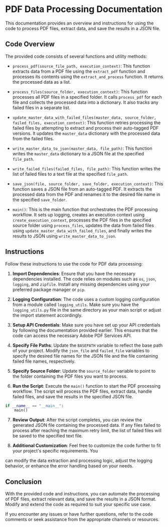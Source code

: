 # PDF Data Processing Documentation

This documentation provides an overview and instructions for using the code to process PDF files, extract data, and save the results in a JSON file.

## Code Overview

The provided code consists of several functions and utility methods:

- `process_pdf(source_file_path, execution_context)`: This function extracts data from a PDF file using the `extract_pdf` function and processes its contents using the `extract_and_process` function. It returns the processed data as a list.

- `process_files(source_folder, execution_context)`: This function processes all PDF files in a specified folder. It calls `process_pdf` for each file and collects the processed data into a dictionary. It also tracks any failed files in a separate list.

- `update_master_data_with_failed_files(master_data, source_folder, failed_files, execution_context)`: This function retries processing the failed files by attempting to extract and process their auto-tagged PDF versions. It updates the `master_data` dictionary with the processed data from the failed files.

- `write_master_data_to_json(master_data, file_path)`: This function writes the `master_data` dictionary to a JSON file at the specified `file_path`.

- `write_failed_files(failed_files, file_path)`: This function writes the list of failed files to a text file at the specified `file_path`.

- `save_json(file, source_folder, save_folder, execution_context)`: This function saves a JSON file from an auto-tagged PDF. It extracts the processed data from the PDF and renames it to the desired file name in the specified `save_folder`.

- `main()`: This is the main function that orchestrates the PDF processing workflow. It sets up logging, creates an execution context using `create_execution_context`, processes the PDF files in the specified source folder using `process_files`, updates the data from failed files using `update_master_data_with_failed_files`, and finally writes the results to JSON using `write_master_data_to_json`.

## Instructions

Follow these instructions to use the code for PDF data processing:

1. **Import Dependencies**: Ensure that you have the necessary dependencies installed. The code relies on modules such as `os`, `json`, `logging`, and `zipfile`. Install any missing dependencies using your preferred package manager or `pip`.

2. **Logging Configuration**: The code uses a custom logging configuration from a module called `logging_utils`. Make sure you have the `logging_utils.py` file in the same directory as your main script or adjust the import statement accordingly.

3. **Setup API Credentials**: Make sure you have set up your API credentials by following the documentation provided earlier. This ensures that the code can access the necessary Adobe PDF Services API.

4. **Specify File Paths**: Update the `BASEPATH` variable to reflect the base path of your project. Modify the `json_file` and `failed_file` variables to specify the desired file names for the JSON file and the file containing failed file names, respectively.

5. **Specify Source Folder**: Update the `source_folder` variable to point to the folder containing the PDF files you want to process.

6. **Run the Script**: Execute the `main()` function to start the PDF processing workflow. The script will process the PDF files, extract data, handle failed files, and save the results in the specified JSON file.

```python
if __name__ == "__main__":
    main()
```

7. **Review Output**: After the script completes, you can review the generated JSON file containing the processed data. If any files failed to process after reaching the maximum retry limit, the list of failed files will be saved to the specified text file.

8. **Additional Customization**: Feel free to customize the code further to fit your project's specific requirements. You

 can modify the data extraction and processing logic, adjust the logging behavior, or enhance the error handling based on your needs.

## Conclusion

With the provided code and instructions, you can automate the processing of PDF files, extract relevant data, and save the results in a JSON format. Modify and extend the code as required to suit your specific use case.

If you encounter any issues or have further questions, refer to the code comments or seek assistance from the appropriate channels or resources.